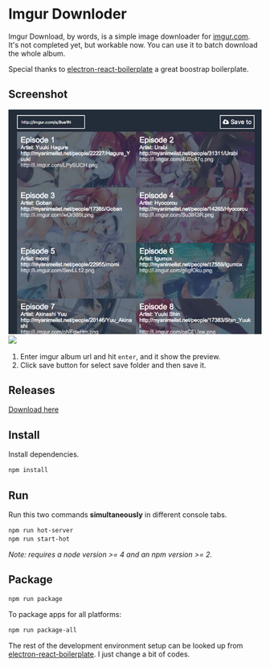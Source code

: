 # Imgur Downloder

Imgur Download, by words, is a simple image downloader for [imgur.com](http://imgur.com).
It's not completed yet, but workable now. You can use it to batch download the whole album.

Special thanks to [electron-react-boilerplate](https://github.com/chentsulin/electron-react-boilerplate) a great boostrap boilerplate.

## Screenshot

![](doc/preview01.png)
![](doc/preview02.gif)

1. Enter imgur album url and hit `enter`, and it show the preview.
2. Click save button for select save folder and then save it.

## Releases
[Download here](https://github.com/Yukaii/ImgurDownloader/releases)

## Install

Install dependencies.

```bash
npm install
```

## Run

Run this two commands __simultaneously__ in different console tabs.

```bash
npm run hot-server
npm run start-hot
```

*Note: requires a node version >= 4 and an npm version >= 2.*


## Package

```bash
npm run package
```

To package apps for all platforms:

```bash
npm run package-all
```

The rest of the development environment setup can be looked up from [electron-react-boilerplate](https://github.com/chentsulin/electron-react-boilerplate). I just change a bit of codes.
